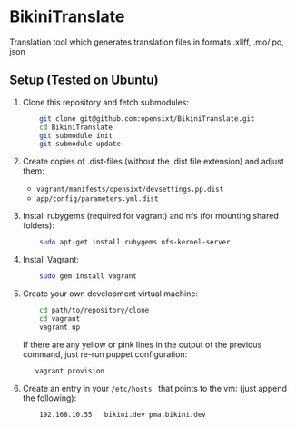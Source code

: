 # BikiniTranslate

Translation tool which generates translation files in formats .xliff, .mo/.po, json

## Setup (Tested on Ubuntu)

1.  Clone this repository and fetch submodules:
    ```bash
        git clone git@github.com:opensixt/BikiniTranslate.git
        cd BikiniTranslate
        git submodule init
        git submodule update
    ```

2.  Create copies of .dist-files (without the .dist file extension) and adjust them:
    - ```vagrant/manifests/opensixt/devsettings.pp.dist```
    - ```app/config/parameters.yml.dist```

2.  Install rubygems (required for vagrant) and nfs (for mounting shared folders):
    ```bash
        sudo apt-get install rubygems nfs-kernel-server
    ```

3.  Install Vagrant:
    ```bash
        sudo gem install vagrant
    ```

4.  Create your own development virtual machine:
    ```bash
        cd path/to/repository/clone
        cd vagrant
        vagrant up
    ```
    If there are any yellow or pink lines in the output of the previous command, just re-run puppet configuration:
    ```bash
       vagrant provision
    ```

5.  Create an entry in your ```/etc/hosts ``` that points to the vm: (just append the following):
    ```bash
        192.168.10.55   bikini.dev pma.bikini.dev
    ```